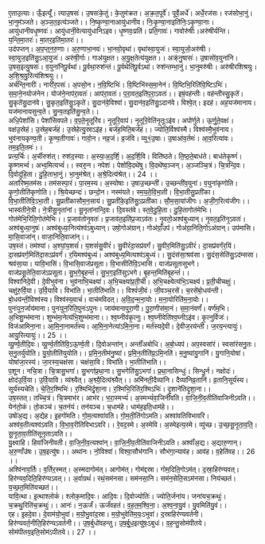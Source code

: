 

  
ए॒ताउ॒त्याः। ऊँ॒इत्यूँ॑। त्याउ॒षसः॑। उ॒षसः॑के॒तुं। के॒तुम॑क्रत। अ॒क्र॒त॒पूर्वे॑। पूर्वे॒अर्धे॑। अर्धे॒रज॑सः। रज॑सोभा॒नुं। भा॒नुम॑ञ्जते। अ॒ञ्ज॒त॒इत्य॑ञ्जते।। नि॒ष्कृ॒ण्वा॒नाआयु॑धानीव। निः॒कृ॒ण्वा॒नाइति॑निः॒ऽकृ॒ण्वा॒नाः। आयु॑धानीवधृ॒ष्णवः॑। आयु॑धानी॒वेत्यायु॑धानिऽइव। धृ॒ष्णवः॒प्रति॑। प्रति॒गावः॑। गावोरु॑षीः।अरु॑षीर्यन्ति। य॒न्ति॒मा॒तरः॑। मा॒तर॒इति॑मा॒तरः॑।।  
उद॑पप्तन्। अ॒प॒प्त्॒न॒रु॒णाः। अ॒रु॒णाभा॒नवः॑। भा॒नवो॒वृथा॑। वृथा॑स्वा॒युजः॑। स्वा॒युजो॒अरु॑षीः। स्वा॒युज॒इति॑सु॒ऽआ॒युजः॑। अरु॑षी॒र्गाः। गाअ॑युक्षत। अ॒यु॒क्ष॒तेत्य॑युक्षत।। अक्र्॑नु॒षासः॑। उ॒षासो॑व॒युना॑नि। उ॒षस॒इत्यु॒षसः॑। व॒युना॑निपू॒र्वथा॑। पू॒र्वथा॒रुश॑न्तं। पू॒र्वथेति॑पू॒र्वऽथा॑। रुश॑न्तम्भा॒नुं। भा॒नुमरु॑षीः। अरु॑षीरशिश्रयुः। अ॒शि॒श्र॒यु॒रित्य॑शिश्रयुः।।  
अर्च॑न्ति॒नारीः॑। नारी॑र॒पसः॑। अ॒पसो॒न। न॒वि॒ष्टिभिः॑। वि॒ष्टिभि॑स्स॒मा॒नेन॑। वि॒ष्टिभि॒रिति॑वि॒ष्टिऽभिः॑। स॒मा॒ने॒नयोज॑नेन। योज॑ने॒नाप॑रा॒वतः॑। आप॑रा॒वतः॑। प॒रा॒वत॒इति॑प॒रा॒ऽवतः॑।। इषं॒वह॑न्तीः। वह॑न्तीस्सु॒कृते॑। सु॒कृते॑सु॒दान॑वे। सु॒कृत॒इति॑सु॒ऽकृते॑। सु॒दान॑वे॒विश्वा॑। सु॒दान॑व॒इति॑सु॒ऽदान॑वे। विश्वे॒त्। इदह॑। अह॒यज॑मानाय। यज॑मानायसुन्व॒ते। सु॒न्व॒तइति॑सु॒न्व॒ते।।  
अधि॒पेशां॑सि। पेशां॑सिवपते। व॒प॒ते॒नृ॒तूरि॑व। नृ॒तूरि॒वाप॑। नृ॒तूरि॒वेति॑नृ॒तूःऽइ॑व। अपो॑र्णुते। ऊ॒र्णु॒ते॒वक्षः॑। वक्ष॑उ॒स्रेह॑। उ॒स्रेह॒बर्ज॑हं। उ॒स्रेहेत्यु॒स्राऽइ॑ह। बर्ज॑ह॒मिति॒बर्ज॑हं।। ज्योति॒र्विश्व॑स्मै। विश्व॑स्मै॒भुव॑नाय। भुव॑नायकृण्व॒ती। कृ॒ण्व॒तीगावः॑। गावो॒न। नव्र॒जं। व्र॒जंवि। व्यु१॒॑उ॒षाः। उ॒षाआ॑व॒र्तमः॑। आ॒व॒रित्या॑वः। तम॒इति॒तमः॑।।  
प्रत्य॒र्चिः। अ॒र्चीरुश॑त्। रुश॑द॒स्याः। अ॒स्या॒अ॒द॒र्शि॒। अ॒द॒र्शि॒वि। विति॑ष्ठते। ति॒ष्ठ॒ते॒बाध॑ते। बाध॑तेकृ॒ष्णं॑। कृ॒ष्णमभ्वं॑। अभ्व॒मित्यभ्वं॑।। स्वरु्॒न। नपेशः॑। पेशो॑वि॒दथे॑षु। वि॒दथे॑ष्व॒ञ्जन्। अ॒ञ्जञ्चि॒त्रं। चि॒त्रन्दि॒वः। दि॒वोदु॑हि॒ता। दु॒हि॒ताभा॒नुं। भा॒नुम॑श्रेत्। अ॒श्रे॒दित्य॑श्रेत्।। 24 ।।  
अता॑रिष्म॒तम॑सः। तम॑सस्पा॒रं। पा॒रम॒स्य। अ॒स्योषाः। उ॒षाउ॒च्छन्ती॑। उ॒च्छन्ती॑व॒युना॑। व॒युना॑कृणोति। कृ॒णो॒तीति॑कृणोति।। श्रि॒येच्छन्दः॑। छन्दो॒न। नस्म॑यते। स्म॒य॒ते॒वि॒भा॒ती। वि॒भा॒तीसु॒प्रती॑का। वि॒भा॒तीति॑वि॒ऽभा॒ती। सु॒प्रती॑कासौम॒न॒साय॑। सु॒प्रती॑के॒इति॑सु॒ऽप्रती॑का। सौ॒म॒सा॒या॑जीगः। अ॒जी॒ग॒रित्य॑जीगः।।  
भास्व॑तीने॒त्री। ने॒त्रीसू॒नृता॑नां। सू॒नृता॑नान्दि॒वः। दि॒वस्त॑वे। स्त॒वे॒दु॒हि॒ता। दु॒हि॒तागोत॑मेभिः। गोत॑मेभि॒रिति॒गोत॑मेभिः।। प्र॒जाव॑तोनृ॒वतः॑। प्र॒जाव॑त॒इति॑प्र॒जाऽव॑तः। नृ॒वतो॒अश्व॑बुध्यान्। नृ॒वत॒इति॑नृ॒ऽवतः॑। अश्व॑बुध्या॒नुषः॑। अश्व॑बुध्या॒नित्य॑श्व॑ऽबुध्यान्। उषो॒गोअ॑ग्रान्। गोअ॑ग्राँ॒उप॑। गोअ॑ग्रा॒निति॒गोऽअ॑ग्रान्। उप॑मासि। मा॒सि॒वाजा॑न्। वाजा॒निति॒वाजा॑न्।।  
उष॒स्तं। तम॑श्यां। अ॒श्यां॒य॒शसं॑। य॒शसं॑सु॒वीरं॑। सु॒वीरं॑दा॒सप्र॑वर्गं। सु॒वीर॒मिति॑सु॒ऽवीरं॑। दा॒सप्र॑वर्गंर॒यिं। दा॒सप्र॑वर्ग॒मिति॑दा॒सऽप्र॑वर्गं। र॒यिमश्व॑बुध्यं। अश्व॑बुध्य॒मित्यश्व॑ऽबुध्यं।। सु॒दंस॑सा॒श्रव॑सा। सु॒दंस॒सेति॑सु॒ऽद॑म्ससा। श्रव॑सा॒या। यावि॒भासि॑। वि॒भासि॒वाज॑प्रसूता। वि॒भासीति॑वि॒ऽभासि॑। वाज॑प्रसूतासुभगे। वाज॑प्रसू॒तेति॒वाज॑ऽप्रसूता। सु॒भ॒गे॒बृ॒हन्तं॑। सु॒भ॒ग॒इति॑सुऽभगे। बृ॒हन्त॒मिति॑बृ॒हन्तं॑।।  
विश्वा॑निदे॒वी। दे॒वीभुव॑ना। भुव॑नाभि॒चक्ष्या॑। अ॒भि॒चक्ष्या॑प्र॒ती॒ची। अ॒भि॒चक्ष्येत्य॑भि॒ऽचक्ष्य॑। प्र॒ती॒चीचक्षुः॑। चक्षु॑रु॒र्वि॒या। उ॒र्वि॒यावि। विभा॑ति। भा॒तीति॑भाति।। विश्वं॑जी॒वं। जी॒वञ्च॒रसे॑। च॒रसे॑बो॒धय॑न्ती। बो॒धय॑न्ती॒विश्व॑स्य। विश्व॑स्य॒वाचं॑। वाच॑मविदत्। अ॒वि॒द॒न्म॒ना॒योः। म॒ना॒योरिति॑म॒ना॒योः।।  
पुनः॑पुन॒र्जाय॑माना। पुनः॑पुन॒रिति॒पुनः॑ऽपुनः। जाय॑मानापुरा॒णी। पु॒रा॒णीस॑मा॒नं। स॒मा॒नंवर्णं॑। वर्ण॑म॒भि। अ॒भिशु॒म्भ॑माना। शुम्भ॑मा॒नेत्य॑भि॒शुम्भ॑माना।। श्व॒घ्नीव॑कृ॒त्नुः। श्व॒घ्नीवेति॑श्व॒घ्नीऽइ॑व। कृ॒त्नुर्विजः॑। विज॑आमिना॒ना। आ॒मि॒ना॒नामर्त॑स्य। आ॒मि॒ना॒नेत्या॑ऽमि॒ना॒ना। मर्त॑स्यदे॒वी। दे॒वीज॒रय॑न्ती। ज॒रय॒न्त्यायुः॑। आयु॒रित्यायुः॑।। 25 ।।  
व्यू॒र्ण्व॒तीदि॒वः। व्यू॒र्ण्व॒तीति॑वि॒ऽऊ॒र्ण्व॒ती। दि॒वोअन्ता॑न्। अन्ताँ॑अबोधि। अ॒बो॒ध्यप॑। अप॒स्वसा॑रं। स्वसा॑रंसनु॒तः। स॒नु॒तर्यु॑योति। यु॒यो॒तीति॑युयोति।। प्र॒मि॒न॒तीम॑नु॒ष्या॑। प्र॒मि॒न॒तीति॑प्र॒ऽमि॒नति॑। म॒नु॒ष्या॑यु॒गानि॑। यु॒गानि॒योषा॑। योषा॑जा॒रस्य॑। जा॒रस्य॒चक्ष॑सा। चक्ष॑सा॒वि। विभा॑ति। भा॒तीति॑भाति।।  
प॒शू्न। नचि॒त्रा। चि॒त्रासु॒भगा॑। सु॒भगा॑प्र॒था॒ना। सु॒भगेति॑सु॒ऽभगा॑। प्र॒था॒नासिन्धुः॑। सिन्धु॒र्न। नक्षोदः॑। क्षोद॑उ॒र्वि॒या। उ॒र्वि॒यावि। व्य॑श्व्यैत्। अ॒श्व्यै॒दित्य॑श्व्यैत्।। अमि॑नती॒दैव्या॑नि। दैव्या॑निव्र॒तानि॑। व्र॒तानि॒सूर्य॑स्य। सूर्य॑स्यचेति। चे॒ति॒र॒श्मिभिः॑। र॒श्मिभि॑र्दृ॒शा॒ना। र॒श्मिभि॒रिति॑र॒श्मिऽभिः॑। दृ॒शाने॑तिदृ॒शा॒ना।।  
उष॒स्तत्। तच्चि॒त्रं। चि॒त्रमाभ॑र। आभ॑र। भ॒रा॒स्मभ्यं॑। अ॒स्मभ्यं॑वा॒जिनी॑वति। वा॒जि॒नी॒व॒तीति॑वाजिनीऽवति।। येन॑तो॒कं। तो॒कञ्च॑। च॒तन॑यं। तन॑यञ्च। च॒धाम॑हे। धाम॑ह॒इति॒धाम॑हे।।  
उषो॑अ॒द्य। अ॒द्येह। इ॒हगो॑मति। गो॒म॒त्यश्वा॑वति। गो॒म॒ती॒ति॑गोऽमति। अश्वा॑वतिविभावरि। अश्व॑व॒तीत्यश्व॑ऽवति। वि॒भा॒व॒रीति॑विभाऽवरि।। रे॒वद॒स्मे। अ॒स्मेवि। अ॒स्मेइत्य॒स्मे। व्यु॑च्छ। उ॒च्छ॒सू॒नृ॒ता॒व॒ति॒। सू॒नृ॒ता॒व॒तीति॑सूनृताऽवति।।  
यु॒क्ष्वाहि। हिवा॑जिनीवती। वा॒जि॒नी॒व॒त्यश्वा॑न्। वा॒जि॒नी॒व॒तीति॑वाजिनीऽवति। अश्वाँ॑अ॒द्य। अ॒द्यारु॒णान्। अ॒रु॒णाँउ॑षः। उ॒ष॒इत्यु॑षः।। अथा॑नः। नो॒विश्वा॑। विश्वा॒सौभ॑गानि। सौभ॑गा॒न्याव॑ह। आव॑ह। व॒हेति॑वह।। 26 ।।  
अश्वि॑नाव॒र्तिः। व॒र्तिर॒स्मत्। अ॒स्मदागोम॑त्। आगोम॑त्। गोम॑द्दस्रा। गोम॒दिति॒गोऽम॑त्। द॒स्रा॒हिर॑ण्यवत्। हिर॑ण्यव॒दिति॒हिर॑ण्यऽवत्।। अ॒र्वाग्रथं॑। रथं॒सम॑नसा। सम॑नसा॒नि। सम॑न॒सेति॒सऽम॑नसा। निय॑च्छतं। य॒च्छ॒त॒मिति॑यच्छतं।।  
यावि॒त्था। इ॒त्थाश्लोकं॑। श्लोक॒मादि॒वः। आदि॒वः। दि॒वोज्योतिः॑। ज्योति॒र्जना॑य। जना॑यच॒क्रथुः॑। च॒क्रथु॒रिति॑च॒क्रथुः॑।। आनः॑। न॒ऊर्जं॑। ऊर्जं॑वहतं। व॒ह॒त॒म॒श्वि॒ना॒। अ॒श्व॒ना॒यु॒वं। यु॒वमिति॑यु॒वं।।  
एह। इ॒हदे॒वा। दे॒वाम॑यो॒भुवा॑। म॒यो॒भु॒वा॑द॒स्रा। म॒यो॒भुवेति॑म॒यः॒ऽभुवा॑। द॒स्राहिर॑ण्यवर्तनी। हिर॑ण्यवर्त॒नीति॒हिर॑ण्यऽवर्तनी।। उ॒ष॒र्बुधो॑वहन्तु। उ॒ष॒र्बु॒ध॒इत्यु॑षः॒ऽबुधः॑। व॒ह॒न्तु॒सोम॑पीतये। सोम॑पीतय॒इति॒सोम॑ऽपीतये।। 27 ।।  

